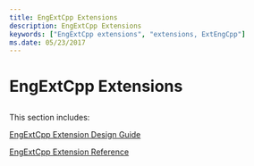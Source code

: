 ```yaml
---
title: EngExtCpp Extensions
description: EngExtCpp Extensions
keywords: ["EngExtCpp extensions", "extensions, ExtEngCpp"]
ms.date: 05/23/2017
---
```


# EngExtCpp Extensions


## <span id="ddk_writing_dbgeng_extensions_dbx"></span><span id="DDK_WRITING_DBGENG_EXTENSIONS_DBX"></span>


This section includes:

[EngExtCpp Extension Design Guide](engextcpp-extension-design-guide.md)

[EngExtCpp Extension Reference](/windows-hardware/drivers/ddi/engextcpp/index)

 

